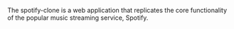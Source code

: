 The spotify-clone is a web application that replicates the core functionality of the popular music streaming service, Spotify.
